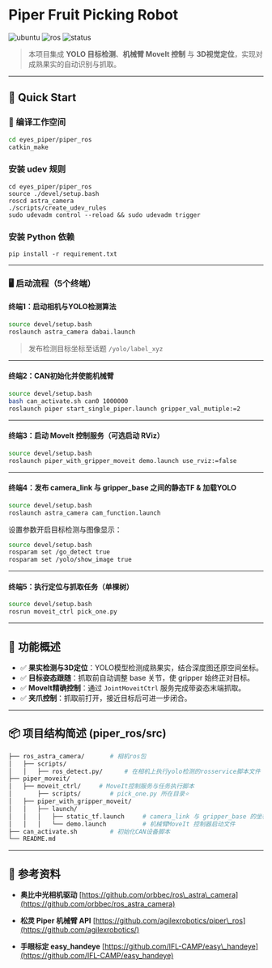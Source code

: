 # Piper Fruit Picking Robot 

![ubuntu](https://img.shields.io/badge/Ubuntu-20.04-orange.svg) ![ros](https://img.shields.io/badge/ROS-noetic-blue.svg) ![status](https://img.shields.io/badge/Pass-blue.svg)

> 本项目集成 **YOLO 目标检测**、**机械臂 MoveIt 控制** 与 **3D视觉定位**，实现对成熟果实的自动识别与抓取。

---

## 🧭 Quick Start

### 🔧 编译工作空间

```bash
cd eyes_piper/piper_ros
catkin_make
```

### 安装 udev 规则

```
cd eyes_piper/piper_ros
source ./devel/setup.bash
roscd astra_camera
./scripts/create_udev_rules
sudo udevadm control --reload && sudo udevadm trigger
```

### 安装 Python 依赖

```
pip install -r requirement.txt
```


---

### 🖥️ 启动流程（5个终端）

#### **终端1：启动相机与YOLO检测算法**

```bash
source devel/setup.bash
roslaunch astra_camera dabai.launch
```

> 发布检测目标坐标至话题 `/yolo/label_xyz`

---

#### **终端2：CAN初始化并使能机械臂**

```bash
source devel/setup.bash
bash can_activate.sh can0 1000000
roslaunch piper start_single_piper.launch gripper_val_mutiple:=2
```

---

#### **终端3：启动 MoveIt 控制服务（可选启动 RViz）**

```bash
source devel/setup.bash
roslaunch piper_with_gripper_moveit demo.launch use_rviz:=false
```

---

#### **终端4：发布 camera\_link 与 gripper\_base 之间的静态TF & 加载YOLO**

```bash
source devel/setup.bash
roslaunch astra_camera cam_function.launch
```

设置参数开启目标检测与图像显示：

```bash
source devel/setup.bash
rosparam set /go_detect true
rosparam set /yolo/show_image true
```


---

#### **终端5：执行定位与抓取任务（单棵树）**

```bash
source devel/setup.bash
rosrun moveit_ctrl pick_one.py
```

---

## 🎯 功能概述

* ✅ **果实检测与3D定位**：YOLO模型检测成熟果实，结合深度图还原空间坐标。
* ✅ **目标姿态跟随**：抓取前自动调整 base 关节，使 gripper 始终正对目标。
* ✅ **MoveIt精确控制**：通过 `JointMoveitCtrl` 服务完成带姿态末端抓取。
* ✅ **夹爪控制**：抓取前打开，接近目标后可进一步闭合。

---

## 📦 项目结构简述 (piper_ros/src)

```bash
├── ros_astra_camera/       # 相机ros包
│   ├── scripts/ 
│   │   ├── ros_detect.py/      # 在相机上执行yolo检测的rosservice脚本文件
├── piper_moveit/ 
│   ├── moveit_ctrl/     # MoveIt控制服务与任务执行脚本
│       ├── scripts/        # pick_one.py 所在目录⭐
│   ├── piper_with_gripper_moveit/
│   │   ├── launch/
│   │   │   ├── static_tf.launch     # camera_link 与 gripper_base 的坐标变换⭐
│   │   │   └── demo.launch          # 机械臂MoveIt 控制器启动文件
├── can_activate.sh         # 初始化CAN设备脚本
└── README.md
```

---

## 🔗 参考资料

* **奥比中光相机驱动**
  [https://github.com/orbbec/ros\_astra\_camera](https://github.com/orbbec/ros_astra_camera)

* **松灵 Piper 机械臂 API**
  [https://github.com/agilexrobotics/piper\_ros](https://github.com/agilexrobotics/)

* **手眼标定 easy\_handeye**
  [https://github.com/IFL-CAMP/easy\_handeye](https://github.com/IFL-CAMP/easy_handeye)


